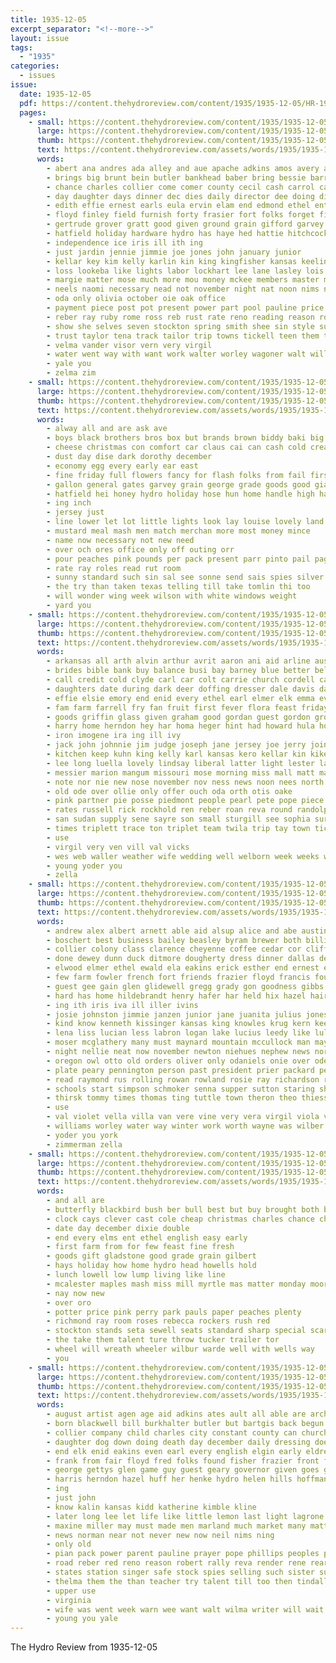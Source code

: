 ```yaml
---
title: 1935-12-05
excerpt_separator: "<!--more-->"
layout: issue
tags:
  - "1935"
categories:
  - issues
issue:
  date: 1935-12-05
  pdf: https://content.thehydroreview.com/content/1935/1935-12-05/HR-1935-12-05.pdf
  pages:
    - small: https://content.thehydroreview.com/content/1935/1935-12-05/small/HR-1935-12-05-01.jpg
      large: https://content.thehydroreview.com/content/1935/1935-12-05/large/HR-1935-12-05-01.jpg
      thumb: https://content.thehydroreview.com/content/1935/1935-12-05/thumbnails/HR-1935-12-05-01.jpg
      text: https://content.thehydroreview.com/assets/words/1935/1935-12-05/HR-1935-12-05-01.txt
      words:
        - abert ana andres ada alley and aue apache adkins amos avery albert all andrews ago agent abernathy aid allen are adams
        - brings big brunt bein butler bankhead baber bring bessie barrow band bia brewer bonus both ber bank box below bill barlowe blaine business bassler boyer bandy bennett blough bickell bros bixler board buy best black bailey been barnard bitten burgman banner bob better bridgeport brought brother back barber but bart boucher binger beasley belt betty bec braly
        - chance charles collier come comer county cecil cash carrol cap champlin cobb carl culling corner conover chitwood custer clase cays cyril chester cox coleman cost conta check caddo christine chris carnegie card clear clarinda claude canton curtis colony case christmas clarence cordel cotton came coffee call cattle can city clyde company cantrell comes collins
        - day daughter days dinner dec dies daily director dee doing dixie doy ditmore duce double date drag davidson dey doll duty davis dark doris december during
        - edith effie ernest earls eula ervin elam end edmond ethel enterprise emil epton economy eakin every essex else earl ent eakins elmer
        - floyd finley field furnish forty frasier fort folks forget file friendly friends funny felton found frank forest few first for friday fond fast from ford former frost fed french
        - gertrude grover gratt good given ground grain gifford garvey goes game gilbert grandson gon glidewell gene geary gift gone gage getting glass gain gregg going
        - hatfield holiday hardware hydro has haye hed hattie hitchcock hamilton held her harness harlin herbert homa hollis had helen hon henke hope honor humes hop harry half home heidebrecht herald herndon hafer hinton hearty high heineman hart
        - independence ice iris ill ith ing
        - just jardin jennie jimmie joe jones john january junior
        - kellar key kim kelly karlin kin king kingfisher kansas keeling
        - loss lookeba like lights labor lockhart lee lane lasley lois lit little last light long life lens lenna left lassiter liberal large larger lam logan leach
        - margie matter mose much more mou money mckee members master main maxine miller men mickey mae march may matt mail messer most market monday miss mcgaughey mey melba martha mauk many mis marsh mos magnolia made mai milk
        - neels naomi necessary nead not november night nat noon nims needs noel nov need north notice newton nichols nurse neal now never name nim names nephew
        - oda only olivia october oie oak office
        - payment piece post pot present power part pool pauline price person pro place plain pounds public past pera pound pankratz pork pitzer pond par per page potter peggy peter
        - reber ray ruby rome ross reb rust rate reno reading reason roy renew records rot ring rey raymond room richert red read robert ret richards rebecca
        - show she selves seven stockton spring smith shee sin style sunday second shanks stroke sweet schreck sell shoe service spies sewell saturday sewing sickles study streets schol spor sundin susy sas sister seats station stage stepp shape son super simpson street store standard side sings sermon sale scott stay soon sie see sear special sad said sutton stock season school sill sylvester states sales say
        - trust taylor tena track tailor trip towns tickell teen them thomason thiessen tes thelma tucker till team town tho thing tor take taken tipton the
        - velma vander visor vern very virgil
        - water went way with want work walter worley wagoner walt will waters was well wilson weeks weather willeford west week wayne wood washita wilford warren waite wells word wil words wilt worst weathers ward while wicks
        - yale you
        - zelma zim
    - small: https://content.thehydroreview.com/content/1935/1935-12-05/small/HR-1935-12-05-02.jpg
      large: https://content.thehydroreview.com/content/1935/1935-12-05/large/HR-1935-12-05-02.jpg
      thumb: https://content.thehydroreview.com/content/1935/1935-12-05/thumbnails/HR-1935-12-05-02.jpg
      text: https://content.thehydroreview.com/assets/words/1935/1935-12-05/HR-1935-12-05-02.txt
      words:
        - alway all and are ask ave
        - boys black brothers bros box but brands brown biddy baki big beans below bag bring best broadway bars bran bulk buy bose
        - cheese christmas con comfort car claus cai can cash cold cream cant cheap candies coffee cotton christ
        - dust day dise dark dorothy december
        - economy egg every early ear east
        - fine friday full flowers fancy for flash folks from fail first fall flyer free found felt fresh
        - gallon general gates garvey grain george grade goods good giant given gift guns
        - hatfield hei honey hydro holiday hose hun home handle high hardware
        - ing inch
        - jersey just
        - line lower let lot little lights look lay louise lovely land less long
        - mustard meal mash men match merchan more most money mince
        - name now necessary not new need
        - over och ores office only off outing orr
        - pour peaches pink pounds per pack present parr pinto pail page price pow pound pair
        - rate ray roles read rut room
        - sunny standard such sin sal see sonne send sais spies silver song sos seen sun suit service sugar santa sales sar soap stock salmon show six size shur stipe special store saturday
        - the try than taken texas telling till take tomlin thi too
        - will wonder wing week wilson with white windows weight
        - yard you
    - small: https://content.thehydroreview.com/content/1935/1935-12-05/small/HR-1935-12-05-03.jpg
      large: https://content.thehydroreview.com/content/1935/1935-12-05/large/HR-1935-12-05-03.jpg
      thumb: https://content.thehydroreview.com/content/1935/1935-12-05/thumbnails/HR-1935-12-05-03.jpg
      text: https://content.thehydroreview.com/assets/words/1935/1935-12-05/HR-1935-12-05-03.txt
      words:
        - arkansas all arth alvin arthur avrit aaron ani aid arline austin ash ale als are avritt aud and antonio
        - brides bible bank buy balance busi bay barney blue better bells black bishop been blough brum bring bungay blood bride bill but both bough bitten bryan boucher barber blum best brummett bernice bonnie brown
        - call credit cold clyde carl car colt carrie church cordell cattle carrington clerk college colony charley cake child cutter cash charles city chi cate cleo coast cosner came cantrell clinton coffee cedars can
        - daughters date during dark deer doffing dresser dale davis dan dee dressing ditmore december debate dinner day dick dunnington doy daugherty daughter don down deli david
        - effie elsie emory end enid every ethel earl elmer elk emma eva ember ehtel ernest evelyn ervin east emmett elbert
        - fam farm farrell fry fan fruit first fever flora feast friday felton flower folsom fell fresh filling few for free folks ford floyd florence fer from fred frank friends fost
        - goods griffin glass given graham good gordan guest gordon grover grace going ger glen george glad grinder
        - harry home herndon hey har homa heger hint had howard hula horn hunting harness has houston horse holic head hamilton hinton hyden hydro harvey her high hastings how hand hutchinson heater hugh held horace henry
        - iron imogene ira ing ill ivy
        - jack john johnnie jim judge joseph jane jersey joe jerry joins
        - kitchen keep kuhn king kelly karl kansas kero kellar kin kiker
        - lee long luella lovely lindsay liberal latter light lester lay leonard lucian lessie lena lett leather lookeba lingham lawter let live lunch lucille lane lois len leslie lam lawrence letts last large letha
        - messier marion mangum missouri mose morning miss mall matt may messimer mention miller margaret mett marcrum mony miles money mar members morris milton marsh mantel market messer monday many men mary milk mcbride mil maude man mae much mare mcavoy mexico mabel
        - note nor nie new nose november nov ness news noon nees north now near
        - old ode over ollie only offer ouch oda orth otis oake
        - pink partner pie posse piedmont people pearl pete pope piece pump paper pennington pretty pastor pitzer phoebe pfaff pleasant payne persons present public paul potter pea part port potters
        - rates russell rick rockhold ren reber roan reva round randolph reno ruark rowan red roof roy ray rosemary ruby reinhart rent room raymond robertson
        - san sudan supply sene sayre son small sturgill see sophia surprise shipp sled she smooth state south smith sides spring sunday sham stange schrock sale switzer sed sell street stalk school schoo short set sorrel show snyder salad sister special sons slagell station sar ship shower saturday supper stockton soha sun schol sedan scott
        - times triplett trace ton triplet team twila trip tay town tickel thelma texas thomas test them the thee tines table tow too tost till taylor try thompson
        - use
        - virgil very ven vill val vicks
        - wes web waller weather wife wedding well welborn week weeks will wyatt willingham wind winter with west waters world wil william was water went werk wagon works write white weight weatherford willeford wheel wat
        - young yoder you
        - zella
    - small: https://content.thehydroreview.com/content/1935/1935-12-05/small/HR-1935-12-05-04.jpg
      large: https://content.thehydroreview.com/content/1935/1935-12-05/large/HR-1935-12-05-04.jpg
      thumb: https://content.thehydroreview.com/content/1935/1935-12-05/thumbnails/HR-1935-12-05-04.jpg
      text: https://content.thehydroreview.com/assets/words/1935/1935-12-05/HR-1935-12-05-04.txt
      words:
        - andrew alex albert arnett able aid alsup alice and abe austin ani andrews arthur american amos ave age army allen ames are ask ali adams agent all arletta arbes antil
        - boschert best business bailey beasley byram brewer both billie blonde box byrum brate bake butler ben ball buy ballew boat barlowe beck baro barnes baby brownie boise bell beat basket brought ber brewers blood bill bost binger brown bowels boys bet brother bennett bert blue billy but balle bryan buckmaster baker big books been bob beek bryson badge
        - collier colony class clarence cheyenne coffee cedar cor cliff chandler charles cleo charlie came clear crissman coy cope chester craig carl curtis cant carnegie cays canyon common cox company cecil callaway copes crail claude cowart caddo col can carney city county church cogar colorado cordell cousin chance chesley call come clinton clay coldwell care christmas
        - done dewey dunn duck ditmore dougherty dress dinner dallas dennis denham dunithan david days dockery davenport dave dalke doctor der date dressing december dell daughters daughter duncan day dewitt during dose doing
        - elwood elmer ethel ewald ela eakins erick esther end ernest elle east every elsie eldon eileen epperly epton entz edith earl ellen
        - few farm fowler french fort friends frazier floyd francis found ferguson field ford fleeman fast first frederick friday frankie fam finley freshman fail for fuller from fon fun fay flansburg face failing frank fred full force
        - guest gee gain glen glidewell gregg grady gon goodness gibbs ground grover geary gram george guess grand gilbert geiger given graham good
        - hard has home hildebrandt henry hafer har held hix hazel hair house hes hot him harding helena haggard harvey hatfield harry herman how hydro hopewell hime hunting herbert hush hilt husband heil hinton had harold huss harris hamilton hoing hurry heart hammer hart horn her
        - ing ith iris iva ill iller ivins
        - josie johnston jimmie janzen junior jane juanita julius jones just jim johnnie john jewel jake johnny johnson james jackie jin jelks jay
        - kind know kenneth kissinger kansas king knowles krug kern keeling krehbiel klein kelly kidd
        - lena liss lucian less labron logan lake lucius leedy like lulu leon look loretta large live lue lydia legal loss line louise lad lea left lone lillie lynn lay last leroy lucille lee loyd leo lady lit leola leonard little life lenora lahoma leona
        - moser mcglathery many must maynard mountain mccullock man may meno mittie made maguire most moore miller mone memory mea mound more martin melba myrick mighty mckee marie math missouri much max meadows melva modena morn mae miss morning mcphearson men monday major mamie
        - night nellie neat now november newton niehues nephew news north nina name nona near nixon noon not noel new need neil notice niece nelson
        - oregon owl otto old orders oliver only odaniels onie over oden ones olive odd opal oran off
        - plate peary pennington person past president prier packard peebles pleasure portland penner plan pan perry persons pete philip present pent pack press phenix people pankratz pro potter pleasant pearson pei pleas potters place pullen
        - read raymond rus rolling rowan rowland rosie ray richardson randle rust ready real rest rozell rash reynolds roman ralph radio ridge roy ruth robert russell reba reno ree
        - schools start simpson schmoker senna supper sutton staring shape smack sid sons spring still south staples saturday sylvester school sunday swift sparks stange soon she sturgis state sodders spor sadie study sherry simmons sill six sale shanks sunda spors sun sake see sin sell said short smiling sia secret smith scott service sor stutzman say sam san soders simple son sharry smaller star sister
        - thirsk tommy times thomas ting tuttle town theron theo thiessen taff then the tickell texas thurs talkington trip take too tall try turner teacher till taken tom them
        - use
        - val violet vella villa van vere vine very vera virgil viola vanhuss valley vern
        - williams worley water way winter work worth wayne was wilber working wykert wyatt wonder week weathers will watson went wildman with wit wilda weather wright wede white webb wee west wanda wife willy wearing wilma walker well why while warde wilson walter weatherford winona win watch weeks wheeler want
        - yoder you york
        - zimmerman zella
    - small: https://content.thehydroreview.com/content/1935/1935-12-05/small/HR-1935-12-05-05.jpg
      large: https://content.thehydroreview.com/content/1935/1935-12-05/large/HR-1935-12-05-05.jpg
      thumb: https://content.thehydroreview.com/content/1935/1935-12-05/thumbnails/HR-1935-12-05-05.jpg
      text: https://content.thehydroreview.com/assets/words/1935/1935-12-05/HR-1935-12-05-05.txt
      words:
        - and all are
        - butterfly blackbird bush ber bull best but buy brought both begin
        - clock cays clever cast cole cheap christmas charles chance chairs can champion carry candies company cherry cattle cases
        - date day december dixie double
        - end every elms ent ethel english easy early
        - first farm from for few feast fine fresh
        - goods gift gladstone good grade grain gilbert
        - hays holiday how home hydro head howells hold
        - lunch lowell low lump living like line
        - mcalester maples mash miss mill myrtle mas matter monday moor must money may
        - nay now new
        - over oro
        - potter price pink perry park pauls paper peaches plenty
        - richmond ray room roses rebecca rockers rush red
        - stockton stands seta sewell seats standard sharp special scarlet selling start seed store stock sona scott sapa save sale shell sis see
        - the take them talent ture throw tucker trailer tor
        - wheel will wreath wheeler wilbur warde well with wells way
        - you
    - small: https://content.thehydroreview.com/content/1935/1935-12-05/small/HR-1935-12-05-06.jpg
      large: https://content.thehydroreview.com/content/1935/1935-12-05/large/HR-1935-12-05-06.jpg
      thumb: https://content.thehydroreview.com/content/1935/1935-12-05/thumbnails/HR-1935-12-05-06.jpg
      text: https://content.thehydroreview.com/assets/words/1935/1935-12-05/HR-1935-12-05-06.txt
      words:
        - august artist agen age aid adkins ates ault all able are archie arkansas and
        - born blackwell bill burkhalter butler but bartgis back begun bassler business branch board begin been binger brought break bring
        - collier company child charles city constant county can church cays cushing clifford college cane christmas con canyon carl chittenden carlisle camp catlin come crissman cute crail check cedar car
        - daughter dog down doing death day december daily dressing does don dorothy dove done days delma dinner
        - end elk enid eakins even earl every english elgin early eldred
        - frank from fair floyd fred folks found fisher frazier front forget few fewer felton for fall farlin flansburg first frances frost friday faith
        - george gettys glen game guy guest geary governor given goes gilbert grief goods getting govern gene gregg
        - harris herndon hazel huff her henke hydro helen hills hoffman hamilton held him harry hill harold how has home horn hand hinton hobart heart huffman howard had
        - ing
        - just john
        - know kalin kansas kidd katherine kimble kline
        - later long lee let life like little lemon last light lagrone
        - maxine miller may must made men marland much market many matter monday minister miss mary minor man most marvel money might more mite mesch mission misa
        - news norman near not never new now neil nims ning
        - only old
        - pian pack power parent pauline prayer pope phillips peoples pastor people past pearl per proper place part par present patsy page
        - road reber red reno reason robert rally reva render rene rear roy
        - states station singer safe stock spies selling such sister super speech son standard sale stick service smith state soon start sayre sara springs said school saturday sons selle stockton sparks saft sunday
        - thelma them the than teacher try talent till too then tindall texas town tas tell
        - upper use
        - virginia
        - wife was went week warn wee want walt wilma writer will wait well words why west while working williams work with weatherford
        - young you yale
---
```


The Hydro Review from 1935-12-05

<!--more-->


